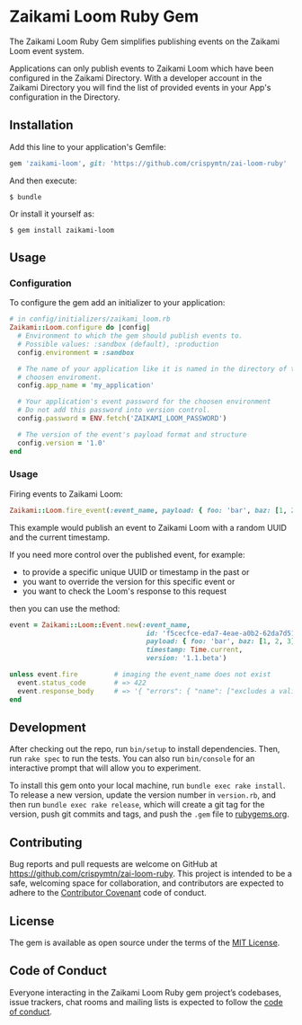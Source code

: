# Zaikami Loom Ruby Gem

The Zaikami Loom Ruby Gem simplifies publishing events on the Zaikami Loom event system.

Applications can only publish events to Zaikami Loom which have been configured in the Zaikami Directory. With a developer account in the Zaikami Directory you will find the list of provided events in your App's configuration in the Directory.

## Installation

Add this line to your application's Gemfile:

```ruby
gem 'zaikami-loom', git: 'https://github.com/crispymtn/zai-loom-ruby'
```

And then execute:

    $ bundle

Or install it yourself as:

    $ gem install zaikami-loom

## Usage

### Configuration

To configure the gem add an initializer to your application:

```ruby
# in config/initializers/zaikami_loom.rb
Zaikami::Loom.configure do |config|
  # Environment to which the gem should publish events to.
  # Possible values: :sandbox (default), :production
  config.environment = :sandbox

  # The name of your application like it is named in the directory of the
  # choosen enviroment.
  config.app_name = 'my_application'

  # Your application's event password for the choosen environment
  # Do not add this password into version control.
  config.password = ENV.fetch('ZAIKAMI_LOOM_PASSWORD')

  # The version of the event's payload format and structure
  config.version = '1.0'
end
```

### Usage

Firing events to Zaikami Loom:

```ruby
Zaikami::Loom.fire_event(:event_name, payload: { foo: 'bar', baz: [1, 2, 3] })
```

This example would publish an event to Zaikami Loom with a random UUID and the current timestamp.

If you need more control over the published event, for example:

  - to provide a specific unique UUID or timestamp in the past or
  - you want to override the version for this specific event or
  - you want to check the Loom's response to this request

then you can use the method:

```ruby
event = Zaikami::Loom::Event.new(:event_name,
                                  id: 'f5cecfce-eda7-4eae-a0b2-62da7d51e8a2',
                                  payload: { foo: 'bar', baz: [1, 2, 3] },
                                  timestamp: Time.current,
                                  version: '1.1.beta')

unless event.fire         # imaging the event_name does not exist
  event.status_code       # => 422
  event.response_body     # => '{ "errors": { "name": ["excludes a valid event name"] } }'
end
```

## Development

After checking out the repo, run `bin/setup` to install dependencies. Then, run `rake spec` to run the tests. You can also run `bin/console` for an interactive prompt that will allow you to experiment.

To install this gem onto your local machine, run `bundle exec rake install`. To release a new version, update the version number in `version.rb`, and then run `bundle exec rake release`, which will create a git tag for the version, push git commits and tags, and push the `.gem` file to [rubygems.org](https://rubygems.org).

## Contributing

Bug reports and pull requests are welcome on GitHub at https://github.com/crispymtn/zai-loom-ruby. This project is intended to be a safe, welcoming space for collaboration, and contributors are expected to adhere to the [Contributor Covenant](http://contributor-covenant.org) code of conduct.

## License

The gem is available as open source under the terms of the [MIT License](https://opensource.org/licenses/MIT).

## Code of Conduct

Everyone interacting in the Zaikami Loom Ruby gem project’s codebases, issue trackers, chat rooms and mailing lists is expected to follow the [code of conduct](https://github.com/crispymtn/zai-loom-ruby/blob/master/CODE_OF_CONDUCT.md).
